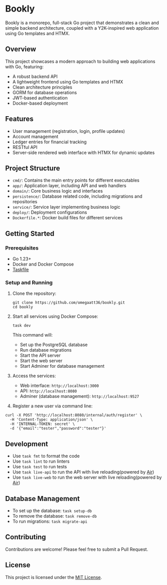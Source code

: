 # Bookly

Bookly is a monorepo, full-stack Go project that demonstrates a clean and simple backend architecture, coupled with a Y2K-inspired web application using Go templates and HTMX.

## Overview

This project showcases a modern approach to building web applications with Go, featuring:

- A robust backend API
- A lightweight frontend using Go templates and HTMX
- Clean architecture principles
- GORM for database operations
- JWT-based authentication
- Docker-based deployment

## Features

- User management (registration, login, profile updates)
- Account management
- Ledger entries for financial tracking
- RESTful API
- Server-side rendered web interface with HTMX for dynamic updates

## Project Structure

- `cmd/`: Contains the main entry points for different executables
- `app/`: Application layer, including API and web handlers
- `domain/`: Core business logic and interfaces
- `persistence/`: Database related code, including migrations and repositories
- `service/`: Service layer implementing business logic
- `deploy/`: Deployment configurations
- `Dockerfile.*`: Docker build files for different services

## Getting Started

### Prerequisites

- Go 1.23+
- Docker and Docker Compose
- [Taskfile](https://taskfile.dev/)

### Setup and Running

1. Clone the repository:
   ```
   git clone https://github.com/omegaatt36/bookly.git
   cd bookly
   ```

2. Start all services using Docker Compose:
   ```
   task dev
   ```

   This command will:
   - Set up the PostgreSQL database
   - Run database migrations
   - Start the API server
   - Start the web server
   - Start Adminer for database management

3. Access the services:
   - Web interface: `http://localhost:3000`
   - API: `http://localhost:8080`
   - Adminer (database management): `http://localhost:9527`

4. Register a new user via command line:
  ```shell
  curl -X POST 'http://localhost:8080/internal/auth/register' \
    -H 'Content-Type: application/json' \
    -H 'INTERNAL-TOKEN: secret' \
    -d '{"email":"tester","password":"tester"}'
  ```

## Development

- Use `task fmt` to format the code
- Use `task lint` to run linters
- Use `task test` to run tests
- Use `task live-api` to run the API with live reloading(powered by [Air](https://github.com/air-verse/air))
- Use `task live-web` to run the web server with live reloading(powered by [Air](https://github.com/air-verse/air))

## Database Management

- To set up the database: `task setup-db`
- To remove the database: `task remove-db`
- To run migrations: `task migrate-api`

## Contributing

Contributions are welcome! Please feel free to submit a Pull Request.

## License

This project is licensed under the [MIT License](LICENSE).
